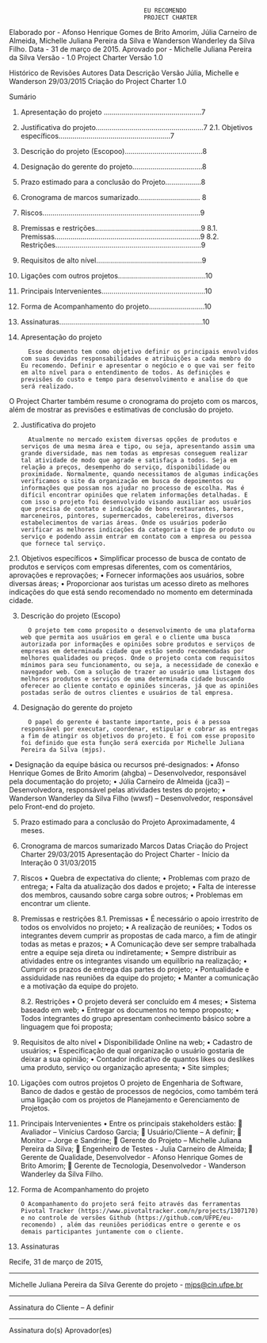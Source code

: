 



                                          EU RECOMENDO
                                          PROJECT CHARTER










Elaborado por - Afonso Henrique Gomes de Brito Amorim, Júlia Carneiro de Almeida, Michelle Juliana Pereira da Silva e Wanderson Wanderley da Silva Filho.
Data - 31 de março de 2015.
Aprovado por - Michelle Juliana Pereira da Silva
Versão - 1.0
Project Charter
Versão 1.0






Histórico de Revisões
Autores	Data 	Descrição 	Versão
Júlia, Michelle e Wanderson	29/03/2015	Criação do Project Charter 	1.0












Sumário
1.	Apresentação do projeto .................................................7
2.	Justificativa do projeto......................................................7
2.1.	Objetivos específicos........................................................7
3.	Descrição do projeto (Escopoo).......................................8
4.	Designação do gerente do projeto...................................8
5.	Prazo estimado para a conclusão do Projeto..................8
6.	Cronograma de marcos sumarizado............................... 8
7.	Riscos...............................................................................9
8.	Premissas e restrições.....................................................9
8.1.	Premissas.........................................................................9
8.2.	Restrições.........................................................................9
9.	Requisitos de alto nível.....................................................9
10.	Ligações com outros projetos............................................10
11.	Principais Intervenientes....................................................10
12.	Forma de Acompanhamento do projeto............................10
13.	Assinaturas........................................................................10











1.	Apresentação do projeto

          Esse documento tem como objetivo definir os principais envolvidos com suas devidas responsabilidades e atribuições a cada membro do Eu recomendo. Definir e apresentar o negócio e o que vai ser feito em alto nível para o entendimento de todos. As definições e previsões do custo e tempo para desenvolvimento e analise do que será realizado.  
O Project Charter também resume o cronograma do projeto com os marcos, além de mostrar as previsões e estimativas de conclusão do projeto.

2.	Justificativa do projeto 

          Atualmente no mercado existem diversas opções de produtos e serviços de uma mesma área e tipo, ou seja, apresentando assim uma grande diversidade, mas nem todas as empresas conseguem realizar tal atividade de modo que agrade e satisfaça a todos. Seja em relação a preços, desempenho do serviço, disponibilidade ou proximidade. Normalmente, quando necessitamos de algumas indicações verificamos o site da organização em busca de depoimentos ou informações que possam nos ajudar no processo de escolha. Mas é difícil encontrar opiniões que relatem informações detalhadas. E com isso o projeto foi desenvolvido visando auxiliar aos usuários que precisa de contato e indicação de bons restaurantes, bares, marceneiros, pintores, supermercados, cabelereiros, diversos estabelecimentos de varias áreas. Onde os usuários poderão verificar as melhores indicações da categoria e tipo de produto ou serviço e podendo assim entrar em contato com a empresa ou pessoa que fornece tal serviço.

  2.1.	Objetivos específicos
    •	Simplificar processo de busca de contato de produtos e serviços com empresas diferentes, com os comentários, aprovações e reprovações;
    •	Fornecer informações aos usuários, sobre diversas áreas;
    •	Proporcionar aos turistas um acesso direto as melhores indicações do que está sendo recomendado no momento em determinada cidade.

3.	Descrição do projeto (Escopo)

          O projeto tem como proposito o desenvolvimento de uma plataforma web que permita aos usuários em geral e o cliente uma busca autorizada por informações e opiniões sobre produtos e serviços de empresas em determinada cidade que estão sendo recomendadas por melhores qualidades ou preços. Onde o projeto conta com requisitos mínimos para seu funcionamento, ou seja, a necessidade de conexão e navegador web. Com a solução de trazer ao usuário uma listagem dos melhores produtos e serviços de uma determinada cidade buscando oferecer ao cliente contato e opiniões sinceras, já que as opiniões postadas serão de outros clientes e usuários de tal empresa. 

4.	Designação do gerente do projeto

          O papel do gerente é bastante importante, pois é a pessoa responsável por executar, coordenar, estipular e cobrar as entregas a fim de atingir os objetivos do projeto. E foi com esse proposito foi definido que esta função será exercida por Michelle Juliana Pereira da Silva (mjps). 
•	Designação da equipe básica ou recursos pré-designados:
•	Afonso Henrique Gomes de Brito Amorim (ahgba) – Desenvolvedor, responsável pela documentação do projeto;
•	Júlia Carneiro de Almeida (jca3) – Desenvolvedora, responsável pelas atividades testes do projeto;
•	Wanderson Wanderley da Silva Filho (wwsf) – Desenvolvedor, responsável pelo Front-end do projeto.

5.	Prazo estimado para a conclusão do Projeto
Aproximadamente, 4 meses.

6.	Cronograma de marcos sumarizado
Marcos	Datas
Criação do Project Charter	29/03/2015
Apresentação do Project Charter - Início da Interação 0	31/03/2015

7.	Riscos
•	Quebra de expectativa do cliente;
•	Problemas com prazo de entrega;
•	Falta da atualização dos dados e projeto;
•	Falta de interesse dos membros, causando sobre carga sobre outros;
•	Problemas em encontrar um cliente.

8.	Premissas e restrições
    8.1.	Premissas
•	É necessário o apoio irrestrito de todos os envolvidos no projeto;
•	A realização de reuniões;
•	Todos os integrantes devem cumprir as propostas de cada marco, a fim de atingir todas as metas e prazos;
•	A Comunicação deve ser sempre trabalhada entre a equipe seja direta ou indiretamente;
•	Sempre distribuir as atividades entre os integrantes visando um equilíbrio na realização;
•	Cumprir os prazos de entrega das partes do projeto;
•	Pontualidade e assiduidade nas reuniões da equipe do projeto;
•	Manter a comunicação e a motivação da equipe do projeto.

    8.2.	Restrições
•	O projeto deverá ser concluído em 4 meses;
•	Sistema baseado em web;
•	Entregar os documentos no tempo proposto;
•	Todos integrantes do grupo apresentam conhecimento básico sobre a linguagem que foi proposta;

9.	Requisitos de alto nível
•	Disponibilidade Online na web;
•	Cadastro de usuários;
•	Especificação de qual organização o usuário gostaria de deixar a sua opinião;
•	Contador indicativo de quantos likes ou deslikes uma produto, serviço ou organização apresenta;
•	Site simples;

10.	Ligações com outros projetos
O projeto de Engenharia de Software, Banco de dados e gestão de processos de negócios, como também terá uma ligação com os projetos de Planejamento e Gerenciamento de Projetos.

11.	Principais Intervenientes 
•	Entre os principais stakeholders estão:
	Avaliador – Vinícius Cardoso Garcia;
	Usuário/Cliente – A definir;
	Monitor – Jorge e Sandrine;
	Gerente do Projeto – Michelle Juliana Pereira da Silva;
	Engenheiro de Testes - Julia Carneiro de Almeida;
	Gerente de Qualidade, Desenvolvedor - Afonso Henrique Gomes de Brito Amorim;
	Gerente de Tecnologia, Desenvolvedor - Wanderson Wanderley da Silva Filho.

12.	 Forma de Acompanhamento do projeto
          
         O Acompanhamento do projeto será feito através das ferramentas Pivotal Tracker (https://www.pivotaltracker.com/n/projects/1307170) e no controle de versões Github (https://github.com/UFPE/eu-recomendo) , além das reuniões periódicas entre o gerente e os demais participantes juntamente com o cliente. 

13.	 Assinaturas

Recife, 31 de março de 2015,

__________________________________________
Michelle Juliana Pereira da Silva
Gerente do projeto - mjps@cin.ufpe.br



__________________________________________
Assinatura do Cliente – A definir



__________________________________________
Assinatura do(s) Aprovador(es)






